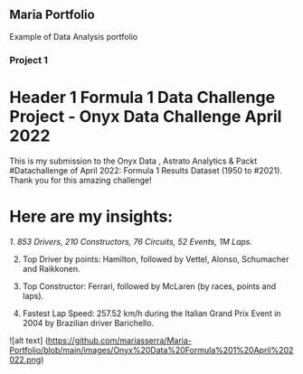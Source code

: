 ## Maria Portfolio
Example of Data Analysis portfolio

### Project 1

# Header 1 Formula 1 Data Challenge Project - Onyx Data Challenge April 2022 
This is my submission to the Onyx Data , Astrato Analytics & Packt #Datachallenge of April 2022: Formula 1 Results Dataset (1950 to #2021). Thank you for this amazing challenge!

# Here are my insights:
*1. 853 Drivers,  210 Constructors, 76 Circuits, 52 Events, 1M Laps.*

2. Top Driver by points: Hamilton, followed by Vettel, Alonso, Schumacher and Raikkonen.

3. Top Constructor: Ferrari, followed by McLaren (by races, points and laps).

4. Fastest Lap Speed: 257.52 km/h during the Italian Grand Prix Event in 2004 by Brazilian driver Barichello.


![alt text] (https://github.com/mariasserra/Maria-Portfolio/blob/main/images/Onyx%20Data%20Formula%201%20April%202022.png)

